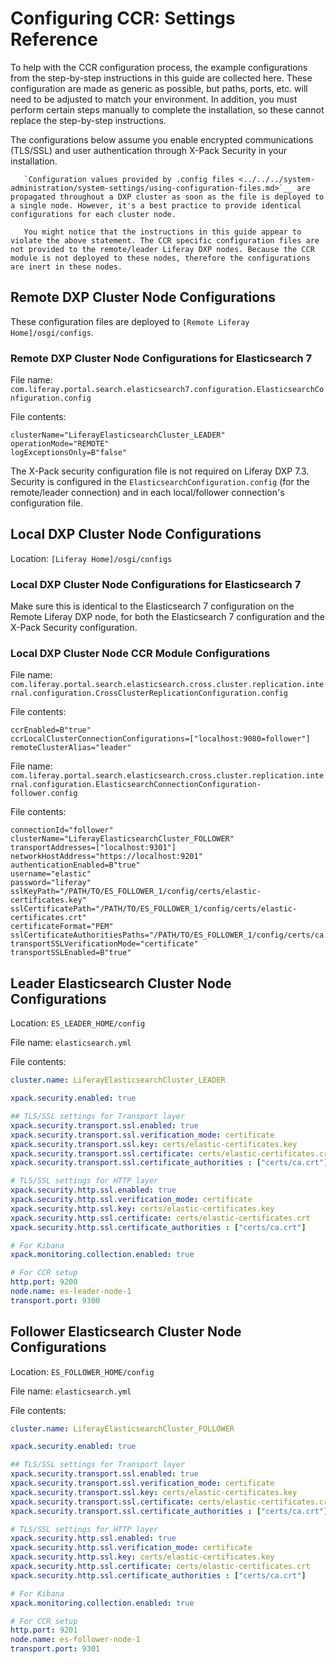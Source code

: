 # Configuring CCR: Settings Reference

To help with the CCR configuration process, the example configurations from the step-by-step instructions in this guide are collected here. These configuration are made as generic as possible, but paths, ports, etc. will need to be adjusted to match your environment. In addition, you must perform certain steps manually to complete the installation, so these cannot replace the step-by-step instructions.

The configurations below assume you enable encrypted communications (TLS/SSL) and user authentication through X-Pack Security in your installation.

```tip::
   `Configuration values provided by .config files <../../../system-administration/system-settings/using-configuration-files.md>`__ are propagated throughout a DXP cluster as soon as the file is deployed to a single node. However, it's a best practice to provide identical configurations for each cluster node. 

   You might notice that the instructions in this guide appear to violate the above statement. The CCR specific configuration files are not provided to the remote/leader Liferay DXP nodes. Because the CCR module is not deployed to these nodes, therefore the configurations are inert in these nodes.
```

## Remote DXP Cluster Node Configurations

These configuration files are deployed to `[Remote Liferay Home]/osgi/configs`.

<!--
### Remote DXP Cluster Node Configurations for Elasticsearch 6

File name: `com.liferay.portal.search.elasticsearch6.configuration.ElasticsearchConfiguration.config`

File contents:

```properties
clusterName="LiferayElasticsearchCluster_LEADER"
operationMode="REMOTE"
transportAddresses=["localhost:9300"]
additionalIndexConfigurations="index.soft_deletes.enabled: true"
logExceptionsOnly=B"false"
```

File name: `com.liferay.portal.search.elasticsearch6.xpack.security.internal.configuration.XPackSecurityConfiguration.config`

File contents:

```properties
requiresAuthentication=B"true"
username="elastic"
password="liferay"
sslKeyPath="/PATH/TO/ES_LEADER_1/config/certs/elastic-certificates.key"
sslCertificatePath="/PATH/TO/ES_LEADER_1/config/certs/elastic-certificates.crt"
certificateFormat="PEM"
sslCertificateAuthoritiesPaths="/PATH/TO/ES_LEADER_1/config/certs/ca.crt"
transportSSLVerificationMode="certificate"
transportSSLEnabled=B"true"
```
-->

### Remote DXP Cluster Node Configurations for Elasticsearch 7

<!--
The bundle blacklist configuration is not required on Liferay DXP 7.3.

File name: `com.liferay.portal.bundle.blacklist.internal.BundleBlacklistConfiguration.config`

File contents:
```properties
blacklistBundleSymbolicNames=[ \
	"com.liferay.portal.search.elasticsearch6.api", \
	"com.liferay.portal.search.elasticsearch6.impl", \
	"com.liferay.portal.search.elasticsearch6.spi", \
	"com.liferay.portal.search.elasticsearch6.xpack.security.impl", \
	"Liferay Enterprise Search Security - Impl" \
]
```
-->

File name: `com.liferay.portal.search.elasticsearch7.configuration.ElasticsearchConfiguration.config`

File contents:

```properties
clusterName="LiferayElasticsearchCluster_LEADER"
operationMode="REMOTE"
logExceptionsOnly=B"false"
```

The X-Pack security configuration file is not required on Liferay DXP 7.3. Security is configured in the `ElasticsearchConfiguration.config` (for the remote/leader connection) and in each local/follower connection's configuration file.

<!--
File name: `com.liferay.portal.search.elasticsearch7.configuration.XPackSecurityConfiguration.config`


File contents:

```properties
requiresAuthentication=B"true"
username="elastic"
password="liferay"
sslKeyPath="/PATH/TO/ES_LEADER_1/config/certs/elastic-certificates.key"
sslCertificatePath="/PATH/TO/ES_LEADER_1/config/certs/elastic-certificates.crt"
certificateFormat="PEM"
sslCertificateAuthoritiesPaths="/PATH/TO/ES_LEADER_1/config/certs/ca.crt"
transportSSLVerificationMode="certificate"
transportSSLEnabled=B"true"
```
-->

## Local DXP Cluster Node Configurations

Location: `[Liferay Home]/osgi/configs`

<!--
### Local DXP Cluster Node Configurations for Elasticsearch 6

File name: `com.liferay.portal.search.elasticsearch6.configuration.ElasticsearchConfiguration.config`

File contents:

```properties
clusterName="LiferayElasticsearchCluster_LEADER"
operationMode="REMOTE"
transportAddresses=["localhost:9300"]
logExceptionsOnly=B"false"
```

File name: `com.liferay.portal.search.elasticsearch6.xpack.security.internal.configuration.XPackSecurityConfiguration.config`

File contents: Identical to the remote DXP cluster node.
-->

### Local DXP Cluster Node Configurations for Elasticsearch 7

Make sure this is identical to the Elasticsearch 7 configuration on the Remote Liferay DXP node, for both the Elasticsearch 7 configuration and the X-Pack Security configuration.

### Local DXP Cluster Node CCR Module Configurations

File name: `com.liferay.portal.search.elasticsearch.cross.cluster.replication.internal.configuration.CrossClusterReplicationConfiguration.config`

File contents:

```properties
ccrEnabled=B"true"
ccrLocalClusterConnectionConfigurations=["localhost:9080=follower"]
remoteClusterAlias="leader"
```

File name: `com.liferay.portal.search.elasticsearch.cross.cluster.replication.internal.configuration.ElasticsearchConnectionConfiguration-follower.config`

File contents:

```properties
connectionId="follower"
clusterName="LiferayElasticsearchCluster_FOLLOWER"
transportAddresses=["localhost:9301"]
networkHostAddress="https://localhost:9201"
authenticationEnabled=B"true"
username="elastic"
password="liferay"
sslKeyPath="/PATH/TO/ES_FOLLOWER_1/config/certs/elastic-certificates.key"
sslCertificatePath="/PATH/TO/ES_FOLLOWER_1/config/certs/elastic-certificates.crt"
certificateFormat="PEM"
sslCertificateAuthoritiesPaths="/PATH/TO/ES_FOLLOWER_1/config/certs/ca.crt"
transportSSLVerificationMode="certificate"
transportSSLEnabled=B"true"
```

## Leader Elasticsearch Cluster Node Configurations

Location: `ES_LEADER_HOME/config`

File name: `elasticsearch.yml`

File contents:
```yaml
cluster.name: LiferayElasticsearchCluster_LEADER

xpack.security.enabled: true

## TLS/SSL settings for Transport layer
xpack.security.transport.ssl.enabled: true
xpack.security.transport.ssl.verification_mode: certificate
xpack.security.transport.ssl.key: certs/elastic-certificates.key
xpack.security.transport.ssl.certificate: certs/elastic-certificates.crt
xpack.security.transport.ssl.certificate_authorities : ["certs/ca.crt"]

# TLS/SSL settings for HTTP layer
xpack.security.http.ssl.enabled: true
xpack.security.http.ssl.verification_mode: certificate
xpack.security.http.ssl.key: certs/elastic-certificates.key
xpack.security.http.ssl.certificate: certs/elastic-certificates.crt
xpack.security.http.ssl.certificate_authorities : ["certs/ca.crt"]

# For Kibana
xpack.monitoring.collection.enabled: true

# For CCR setup
http.port: 9200
node.name: es-leader-node-1
transport.port: 9300
```

## Follower Elasticsearch Cluster Node Configurations

Location: `ES_FOLLOWER_HOME/config`

File name: `elasticsearch.yml`

File contents:
```yaml
cluster.name: LiferayElasticsearchCluster_FOLLOWER

xpack.security.enabled: true

## TLS/SSL settings for Transport layer
xpack.security.transport.ssl.enabled: true
xpack.security.transport.ssl.verification_mode: certificate
xpack.security.transport.ssl.key: certs/elastic-certificates.key
xpack.security.transport.ssl.certificate: certs/elastic-certificates.crt
xpack.security.transport.ssl.certificate_authorities : ["certs/ca.crt"]

# TLS/SSL settings for HTTP layer
xpack.security.http.ssl.enabled: true
xpack.security.http.ssl.verification_mode: certificate
xpack.security.http.ssl.key: certs/elastic-certificates.key
xpack.security.http.ssl.certificate: certs/elastic-certificates.crt
xpack.security.http.ssl.certificate_authorities : ["certs/ca.crt"]

# For Kibana
xpack.monitoring.collection.enabled: true

# For CCR setup
http.port: 9201
node.name: es-follower-node-1
transport.port: 9301
```

